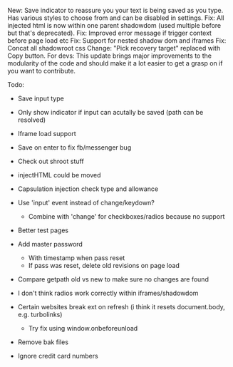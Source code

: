 New: Save indicator to reassure you your text is being saved as you type. Has various styles to choose from and can be disabled in settings.
Fix: All injected html is now within one parent shadowdom (used multiple before but that's deprecated).
Fix: Improved error message if trigger context before page load etc
Fix: Support for nested shadow dom and iframes
Fix: Concat all shadowroot css
Change: "Pick recovery target" replaced with Copy button.
For devs: This update brings major improvements to the modularity of the code and should make it a lot easier to get a grasp on if you want to contribute.


Todo:
- Save input type
- Only show indicator if input can acutally be saved (path can be resolved)
- Iframe load support
- Save on enter to fix fb/messenger bug
- Check out shroot stuff
- injectHTML could be moved
- Capsulation injection check type and allowance
- Use 'input' event instead of change/keydown?
	- Combine with 'change' for checkboxes/radios because no support

- Better test pages
- Add master password	
	- With timestamp when pass reset
	- If pass was reset, delete old revisions on page load
- Compare getpath old vs new to make sure no changes are found
- I don't think radios work correctly within iframes/shadowdom
- Certain websites break ext on refresh (i think it resets document.body, e.g. turbolinks)
	- Try fix using window.onbeforeunload
- Remove bak files
- Ignore credit card numbers